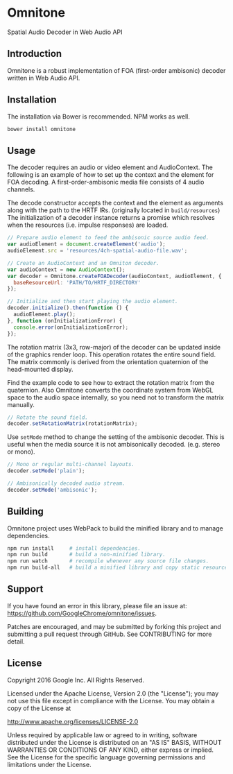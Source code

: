 # Omnitone
Spatial Audio Decoder in Web Audio API 


## Introduction

Omnitone is a robust implementation of FOA (first-order ambisonic) decoder written in Web Audio API.


## Installation

The installation via Bower is recommended. NPM works as well.

```bash
bower install omnitone
```


## Usage

The decoder requires an audio or video element and AudioContext. The following is an example of how to set up the context and the element for FOA decoding. A first-order-ambisonic media file consists of 4 audio channels.

The decode constructor accepts the context and the element as arguments along with the path to the HRTF IRs. (originally located in `build/resources`) The initialization of a decoder instance returns a promise which resolves when the resources (i.e. impulse responses) are loaded.

```js
// Prepare audio element to feed the ambisonic source audio feed.
var audioElement = document.createElement('audio');
audioElement.src = 'resources/4ch-spatial-audio-file.wav';

// Create an AudioContext and an Omniton decoder.
var audioContext = new AudioContext();
var decoder = Omnitone.createFOADecoder(audioContext, audioElement, {
  baseResourceUrl: 'PATH/TO/HRTF_DIRECTORY'
});

// Initialize and then start playing the audio element.
decoder.initialize().then(function () {
  audioElement.play();
}, function (onInitializationError) {
  console.error(onInitializationError);
});
```

The rotation matrix (3x3, row-major) of the decoder can be updated inside of the graphics render loop. This operation rotates the entire sound field. The matrix commonly is derived from the orientation quaternion of the head-mounted display.

Find the example code to see how to extract the rotation matrix from the quaternion. Also Omnitone converts the coordinate system from WebGL space to the audio space internally, so you need not to transform the matrix manually.

```js
// Rotate the sound field.
decoder.setRotationMatrix(rotationMatrix);
```


Use `setMode` method to change the setting of the ambisonic decoder. This is useful when the media source it is not ambisonically decoded. (e.g. stereo or mono).

```js
// Mono or regular multi-channel layouts.
decoder.setMode('plain');

// Ambisonically decoded audio stream.
decoder.setMode('ambisonic');
```


## Building

Omnitone project uses WebPack to build the minified library and to manage dependencies.

```bash
npm run install     # install dependencies.
npm run build       # build a non-minified library.
npm run watch       # recompile whenever any source file changes.
npm run build-all   # build a minified library and copy static resources.
```


## Support

If you have found an error in this library, please file an issue at: https://github.com/GoogleChrome/omnitone/issues.

Patches are encouraged, and may be submitted by forking this project and submitting a pull request through GitHub. See CONTRIBUTING for more detail.


## License

Copyright 2016 Google Inc. All Rights Reserved.

Licensed under the Apache License, Version 2.0 (the "License"); you may not use this file except in compliance with the License. You may obtain a copy of the License at

http://www.apache.org/licenses/LICENSE-2.0

Unless required by applicable law or agreed to in writing, software distributed under the License is distributed on an "AS IS" BASIS, WITHOUT WARRANTIES OR CONDITIONS OF ANY KIND, either express or implied. See the License for the specific language governing permissions and limitations under the License.

